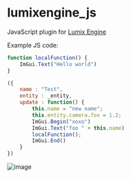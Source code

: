 # lumixengine_js

JavaScript plugin for [Lumix Engine](https://github.com/nem0/LumixEngine)

Example JS code:

```js
function localFunction() {
	ImGui.Text("Hello world")
}

({
	name : "Test",
	entity : _entity,
	update : function() {
		this.name = "new name";
		this.entity.camera.fov = 1.2;
		ImGui.Begin("xoxo")
		ImGui.Text("foo " + this.name)
		localFunction();
		ImGui.End()
	}
})
```
![image](https://github.com/nem0/lumixengine_js/assets/153526/ad85998e-a028-4dcc-afe8-2e87f6c8a521)
